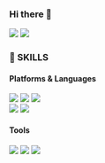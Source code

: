 ### Hi there 👋

<!--
**Jeong-WonSeok/Jeong-WonSeok** is a ✨ _special_ ✨ repository because its `README.md` (this file) appears on your GitHub profile.


Here are some ideas to get you started:

- 🔭 I’m currently working on ...
- 🌱 I’m currently learning ...
- 👯 I’m looking to collaborate on ...
- 🤔 I’m looking for help with ...
- 💬 Ask me about ...
- 📫 How to reach me: ...
- 😄 Pronouns: ...
- ⚡ Fun fact: ...

-->

<img src="https://img.shields.io/badge/SSAFY-90c8ff?style=flat-square&logoColor=white"> <img src="https://img.shields.io/badge/jws4858@gmail.com-EA4335?style=flat-square&logo=Gmail&logoColor=white">

### 💪 SKILLS

#### Platforms & Languages
  <img src="https://img.shields.io/badge/Java-007396?style=flat-square&logo=Java&logoColor=white"> <img src="https://img.shields.io/badge/Python-3776AB?style=flat-square&logo=Python&logoColor=white"> <img src="https://img.shields.io/badge/JavaScript-F7DF1E?style=flat-square&logo=JavaScript&logoColor=white">  
  <img src="https://img.shields.io/badge/SpringBoot-6DB33F?style=flat-square&logo=SpringBoot&logoColor=white"> <img src="https://img.shields.io/badge/Node.js-339933?style=flat-square&logo=Node.js&logoColor=white"> 

#### Tools
  <img src="https://img.shields.io/badge/Firebase-FFCA28?style=flat-square&logo=Firebase&logoColor=white"> <img src="https://img.shields.io/badge/Git-F05032?style=flat-square&logo=Git&logoColor=white"> <img src="https://img.shields.io/badge/Jira-0052CC?style=flat-square&logo=JiraSoftware&logoColor=white"> 


